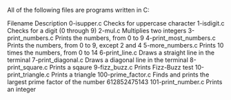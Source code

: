 All of the following files are programs written in C:

Filename	                Description
0-isupper.c	              Checks for uppercase character
1-isdigit.c	              Checks for a digit (0 through 9)
2-mul.c	                  Multiplies two integers
3-print_numbers.c	        Prints the numbers, from 0 to 9
4-print_most_numbers.c	  Prints the numbers, from 0 to 9, except 2 and 4
5-more_numbers.c	        Prints 10 times the numbers, from 0 to 14
6-print_line.c	          Draws a straight line in the terminal
7-print_diagonal.c	      Draws a diagonal line in the terminal
8-print_square.c	        Prints a sqaure
9-fizz_buzz.c	            Prints Fizz-Buzz test
10-print_triangle.c	      Prints a triangle
100-prime_factor.c	      Finds and prints the largest prime factor of the number 612852475143
101-print_number.c	      Prints an integer
